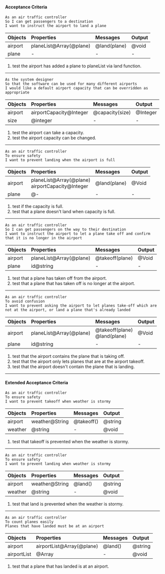 #### Acceptance Criteria
```
As an air traffic controller
So I can get passengers to a destination
I want to instruct the airport to land a plane
```
| Objects | Properties              | Messages     | Output |
| :------ | :---------------------- | :----------- | :----- |
| airport | planeList@Array(@plane) | @land(plane) | @void  |
| plane   | -                       | -            | -      |

1. test the airport has added a plane to planeList via land function.
---

```
As the system designer
So that the software can be used for many different airports
I would like a default airport capacity that can be overridden as appropriate
```
| Objects | Properties              | Messages        | Output   |
| :------ | :---------------------- | :-------------- | :------- |
| airport | airportCapacity@Integer | @capacity(size) | @Integer |
| size    | @integer                | -               | -        |

1. test the airport can take a capacity. 
2. test the airport capacity can be changed.  
---

```
As an air traffic controller
To ensure safety
I want to prevent landing when the airport is full
```
| Objects | Properties                                           | Messages     | Output |
| :------ | :--------------------------------------------------- | :----------- | :----- |
| airport | planeList@Array(@plane) <br> airportCapacity@Integer | @land(plane) | @Void  |
| plane   | @-                                                   | -            | -      |

1. test if the capacity is full.
2. test that a plane doesn't land when capacity is full.
---

```
As an air traffic controller
So I can get passengers on the way to their destination
I want to instruct the airport to let a plane take off and confirm that it is no longer in the airport
```
| Objects | Properties              | Messages        | Output |
| :------ | :---------------------- | :-------------- | :----- |
| airport | planeList@Array(@plane) | @takeoff(plane) | @Void  |
| plane   | id@string               | -               | -      |

1. test that a plane has taken off from the airport.
2. test that a plane that has taken off is no longer at the airport.
---

```
As an air traffic controller
To avoid confusion
I want to prevent asking the airport to let planes take-off which are not at the airport, or land a plane that's already landed
```
| Objects | Properties              | Messages                          | Output |
| :------ | :---------------------- | :-------------------------------- | :----- |
| airport | planeList@Array(@plane) | @takeoff(plane) <br> @land(plane) | @Void  |
| plane   | id@string               | -                                 | -      |

1. test that the airport contains the plane that is taking off.
2. test that the airport only lets planes that are at the airport takeoff.
3. test that the airport doesn't contain the plane that is landing.
---

#### Extended Acceptance Criteria
```
As an air traffic controller
To ensure safety
I want to prevent takeoff when weather is stormy
```
| Objects | Properties     | Messages   | Output  |
| :------ | :------------- | :--------- | :------ |
| airport | weather@String | @takeoff() | @string |
| weather | @string        | -          | @void   |

1. test that takeoff is prevented when the weather is stormy.
---

```
As an air traffic controller
To ensure safety
I want to prevent landing when weather is stormy
```
| Objects | Properties     | Messages | Output  |
| :------ | :------------- | :------- | :------ |
| airport | weather@String | @land()  | @string |
| weather | @string        | -        | @void   |

1. test that land is prevented when the weather is stormy.
---

```
As an air traffic controller
To count planes easily
Planes that have landed must be at an airport
```
| Objects     | Properties                | Messages | Output  |
| :---------- | :------------------------ | :------- | :------ |
| airport     | airportList@Array(@plane) | @land()  | @string |
| airportList | @Array                    | -        | @void   |

1. test that a plane that has landed is at an airport.